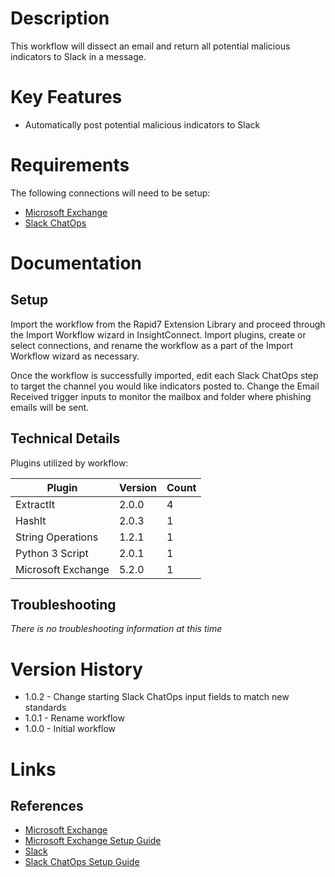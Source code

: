 # Description

This workflow will dissect an email and return all potential malicious indicators to Slack in a message. 

# Key Features

* Automatically post potential malicious indicators to Slack

# Requirements

The following connections will need to be setup: 

* [Microsoft Exchange](https://insightconnect.help.rapid7.com/docs/microsoft-exchange)
* [Slack ChatOps](https://insightconnect.help.rapid7.com/docs/configure-slack-for-chatops)

# Documentation

## Setup

Import the workflow from the Rapid7 Extension Library and proceed through the Import Workflow wizard in InsightConnect.
Import plugins, create or select connections, and rename the workflow as a part of the Import Workflow wizard as necessary.

Once the workflow is successfully imported, edit each Slack ChatOps step to target the channel you would like
indicators posted to. Change the Email Received trigger inputs to monitor the mailbox and folder where phishing
emails will be sent. 

## Technical Details

Plugins utilized by workflow:

|Plugin|Version|Count|
|----|----|--------|
|ExtractIt|2.0.0|4|
|HashIt|2.0.3|1|
|String Operations|1.2.1|1|
|Python 3 Script|2.0.1|1|
|Microsoft Exchange|5.2.0|1|

## Troubleshooting

_There is no troubleshooting information at this time_

# Version History

* 1.0.2 - Change starting Slack ChatOps input fields to match new standards
* 1.0.1 - Rename workflow
* 1.0.0 - Initial workflow

# Links

## References

* [Microsoft Exchange](https://www.microsoft.com/en-us/microsoft-365/exchange/email)
* [Microsoft Exchange Setup Guide](https://insightconnect.help.rapid7.com/docs/microsoft-exchange)
* [Slack](https://slack.com/)
* [Slack ChatOps Setup Guide](https://insightconnect.help.rapid7.com/docs/configure-slack-for-chatops)
